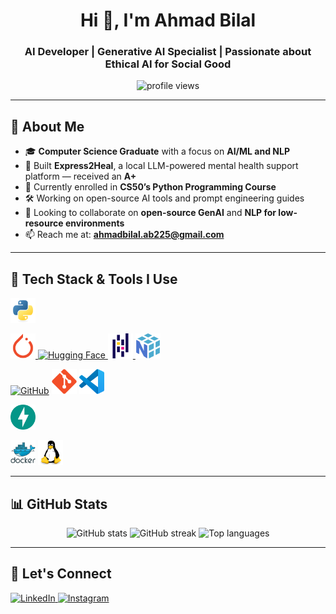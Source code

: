 <h1 align="center">Hi 👋, I'm Ahmad Bilal</h1>
<h3 align="center">AI Developer | Generative AI Specialist | Passionate about Ethical AI for Social Good</h3>

<p align="center">
  <img src="https://komarev.com/ghpvc/?username=AB2259091&label=Profile%20views&color=0e75b6&style=flat" alt="profile views" />
</p>

---

## 🚀 About Me

- 🎓 **Computer Science Graduate** with a focus on **AI/ML and NLP**
- 🧠 Built **Express2Heal**, a local LLM-powered mental health support platform — received an **A+**
- 📘 Currently enrolled in **CS50’s Python Programming Course**
- 🛠️ Working on open-source AI tools and prompt engineering guides
- 🤝 Looking to collaborate on **open-source GenAI** and **NLP for low-resource environments**
- 📫 Reach me at: **ahmadbilal.ab225@gmail.com**

---

## 🧰 Tech Stack & Tools I Use

<!-- Programming & Scripting -->
<a href="#"><img src="https://raw.githubusercontent.com/devicons/devicon/master/icons/python/python-original.svg" width="40" height="40" alt="Python"/></a>

<!-- AI/ML Tools -->
<a href="https://pytorch.org/">
  <img src="https://raw.githubusercontent.com/devicons/devicon/master/icons/pytorch/pytorch-original.svg" width="40" height="40" alt="PyTorch"/>
</a>
<a href="https://huggingface.co/">
  <img src="https://huggingface.co/front/assets/huggingface_logo.svg" width="40" height="40" alt="Hugging Face"/>
</a>
<a href="https://pandas.pydata.org/">
  <img src="https://raw.githubusercontent.com/devicons/devicon/master/icons/pandas/pandas-original.svg" width="40" height="40" alt="Pandas"/>
</a>
<a href="https://numpy.org/">
  <img src="https://raw.githubusercontent.com/devicons/devicon/master/icons/numpy/numpy-original.svg" width="40" height="40" alt="NumPy"/>
</a>

<!-- Dev Tools -->
<a href="#"><img src="https://github.githubassets.com/images/modules/logos_page/GitHub-Mark.png" width="40" height="40" alt="GitHub"/></a>
<a href="#"><img src="https://raw.githubusercontent.com/devicons/devicon/master/icons/git/git-original.svg" width="40" height="40" alt="Git"/></a>
<a href="#"><img src="https://raw.githubusercontent.com/devicons/devicon/master/icons/vscode/vscode-original.svg" width="40" height="40" alt="VSCode"/></a>

<!-- Backend / API -->
<a href="#"><img src="https://raw.githubusercontent.com/devicons/devicon/master/icons/fastapi/fastapi-original.svg" width="40" height="40" alt="FastAPI"/></a>

<!-- Cloud & Deployment -->
<a href="#"><img src="https://raw.githubusercontent.com/devicons/devicon/master/icons/docker/docker-original-wordmark.svg" width="40" height="40" alt="Docker"/></a>
<a href="#"><img src="https://raw.githubusercontent.com/devicons/devicon/master/icons/linux/linux-original.svg" width="40" height="40" alt="Linux"/></a>

---

## 📊 GitHub Stats

<p align="center">
  <img src="https://github-readme-stats.vercel.app/api?username=AB2259091&show_icons=true&theme=default" alt="GitHub stats" />
  <img src="https://github-readme-streak-stats.herokuapp.com/?user=AB2259091" alt="GitHub streak" />
  <img src="https://github-readme-stats.vercel.app/api/top-langs/?username=AB2259091&layout=compact" alt="Top languages" />
</p>

---

## 🤝 Let's Connect

<p align="left">
  <a href="https://www.linkedin.com/in/ahmadbilal2002/" target="_blank">
    <img src="https://raw.githubusercontent.com/rahuldkjain/github-profile-readme-generator/master/src/images/icons/Social/linked-in-alt.svg" width="30" height="30" alt="LinkedIn" />
  </a>
  <a href="https://instagram.com/bilal.ipynb" target="_blank">
    <img src="https://raw.githubusercontent.com/rahuldkjain/github-profile-readme-generator/master/src/images/icons/Social/instagram.svg" width="30" height="30" alt="Instagram" />
  </a>
</p>
